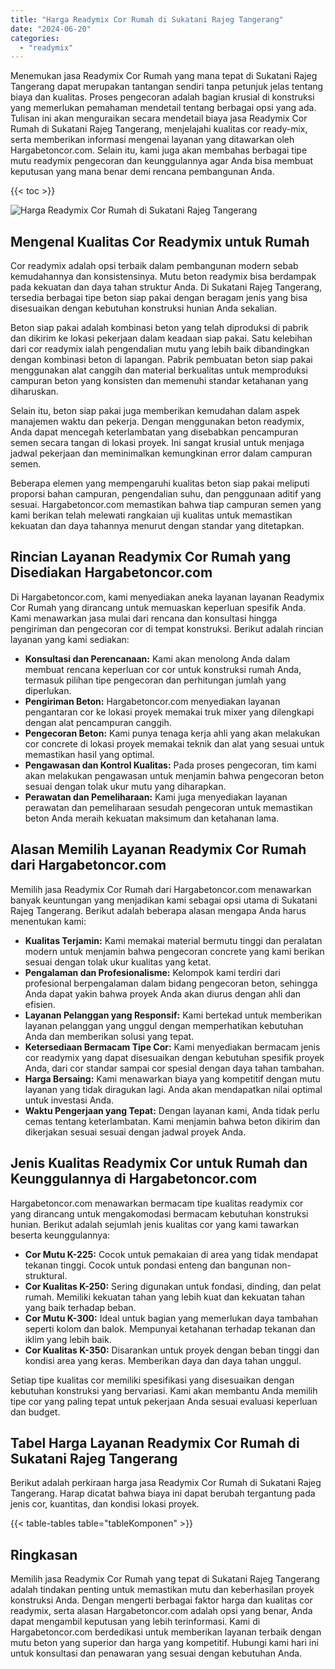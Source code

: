 ```yaml
---
title: "Harga Readymix Cor Rumah di Sukatani Rajeg Tangerang"
date: "2024-06-20"
categories: 
  - "readymix"
---
```



Menemukan jasa Readymix Cor Rumah yang mana tepat di Sukatani Rajeg Tangerang dapat merupakan tantangan sendiri tanpa petunjuk jelas tentang biaya dan kualitas. Proses pengecoran adalah bagian krusial di konstruksi yang memerlukan pemahaman mendetail tentang berbagai opsi yang ada. Tulisan ini akan menguraikan secara mendetail biaya jasa Readymix Cor Rumah di Sukatani Rajeg Tangerang, menjelajahi kualitas cor ready-mix, serta memberikan informasi mengenai layanan yang ditawarkan oleh Hargabetoncor.com. Selain itu, kami juga akan membahas berbagai tipe mutu readymix pengecoran dan keunggulannya agar Anda bisa membuat keputusan yang mana benar demi rencana pembangunan Anda.

{{< toc >}}

![Harga Readymix Cor Rumah di Sukatani Rajeg Tangerang](https://hargareadymixid.github.io/hbc/readymix-hbc%20(35).png)

## Mengenal Kualitas Cor Readymix untuk Rumah

Cor readymix adalah opsi terbaik dalam pembangunan modern sebab kemudahannya dan konsistensinya. Mutu beton readymix bisa berdampak pada kekuatan dan daya tahan struktur Anda. Di Sukatani Rajeg Tangerang, tersedia berbagai tipe beton siap pakai dengan beragam jenis yang bisa disesuaikan dengan kebutuhan konstruksi hunian Anda sekalian.

Beton siap pakai adalah kombinasi beton yang telah diproduksi di pabrik dan dikirim ke lokasi pekerjaan dalam keadaan siap pakai. Satu kelebihan dari cor readymix ialah pengendalian mutu yang lebih baik dibandingkan dengan kombinasi beton di lapangan. Pabrik pembuatan beton siap pakai menggunakan alat canggih dan material berkualitas untuk memproduksi campuran beton yang konsisten dan memenuhi standar ketahanan yang diharuskan.

Selain itu, beton siap pakai juga memberikan kemudahan dalam aspek manajemen waktu dan pekerja. Dengan menggunakan beton readymix, Anda dapat mencegah keterlambatan yang disebabkan pencampuran semen secara tangan di lokasi proyek. Ini sangat krusial untuk menjaga jadwal pekerjaan dan meminimalkan kemungkinan error dalam campuran semen.

Beberapa elemen yang mempengaruhi kualitas beton siap pakai meliputi proporsi bahan campuran, pengendalian suhu, dan penggunaan aditif yang sesuai. Hargabetoncor.com memastikan bahwa tiap campuran semen yang kami berikan telah melewati rangkaian uji kualitas untuk memastikan kekuatan dan daya tahannya menurut dengan standar yang ditetapkan.

## Rincian Layanan Readymix Cor Rumah yang Disediakan Hargabetoncor.com

Di Hargabetoncor.com, kami menyediakan aneka layanan layanan Readymix Cor Rumah yang dirancang untuk memuaskan keperluan spesifik Anda. Kami menawarkan jasa mulai dari rencana dan konsultasi hingga pengiriman dan pengecoran cor di tempat konstruksi. Berikut adalah rincian layanan yang kami sediakan:

- **Konsultasi dan Perencanaan:** Kami akan menolong Anda dalam membuat rencana keperluan cor cor untuk konstruksi rumah Anda, termasuk pilihan tipe pengecoran dan perhitungan jumlah yang diperlukan.
- **Pengiriman Beton:** Hargabetoncor.com menyediakan layanan pengantaran cor ke lokasi proyek memakai truk mixer yang dilengkapi dengan alat pencampuran canggih.
- **Pengecoran Beton:** Kami punya tenaga kerja ahli yang akan melakukan cor concrete di lokasi proyek memakai teknik dan alat yang sesuai untuk memastikan hasil yang optimal.
- **Pengawasan dan Kontrol Kualitas:** Pada proses pengecoran, tim kami akan melakukan pengawasan untuk menjamin bahwa pengecoran beton sesuai dengan tolak ukur mutu yang diharapkan.
- **Perawatan dan Pemeliharaan:** Kami juga menyediakan layanan perawatan dan pemeliharaan sesudah pengecoran untuk memastikan beton Anda meraih kekuatan maksimum dan ketahanan lama.

## Alasan Memilih Layanan Readymix Cor Rumah dari Hargabetoncor.com

Memilih jasa Readymix Cor Rumah dari Hargabetoncor.com menawarkan banyak keuntungan yang menjadikan kami sebagai opsi utama di Sukatani Rajeg Tangerang. Berikut adalah beberapa alasan mengapa Anda harus menentukan kami:

- **Kualitas Terjamin:** Kami memakai material bermutu tinggi dan peralatan modern untuk menjamin bahwa pengecoran concrete yang kami berikan sesuai dengan tolak ukur kualitas yang ketat.
- **Pengalaman dan Profesionalisme:** Kelompok kami terdiri dari profesional berpengalaman dalam bidang pengecoran beton, sehingga Anda dapat yakin bahwa proyek Anda akan diurus dengan ahli dan efisien.
- **Layanan Pelanggan yang Responsif:** Kami bertekad untuk memberikan layanan pelanggan yang unggul dengan memperhatikan kebutuhan Anda dan memberikan solusi yang tepat.
- **Ketersediaan Bermacam Tipe Cor:** Kami menyediakan bermacam jenis cor readymix yang dapat disesuaikan dengan kebutuhan spesifik proyek Anda, dari cor standar sampai cor spesial dengan daya tahan tambahan.
- **Harga Bersaing:** Kami menawarkan biaya yang kompetitif dengan mutu layanan yang tidak diragukan lagi. Anda akan mendapatkan nilai optimal untuk investasi Anda.
- **Waktu Pengerjaan yang Tepat:** Dengan layanan kami, Anda tidak perlu cemas tentang keterlambatan. Kami menjamin bahwa beton dikirim dan dikerjakan sesuai sesuai dengan jadwal proyek Anda.

## Jenis Kualitas Readymix Cor untuk Rumah dan Keunggulannya di Hargabetoncor.com

Hargabetoncor.com menawarkan bermacam tipe kualitas readymix cor yang dirancang untuk mengakomodasi bermacam kebutuhan konstruksi hunian. Berikut adalah sejumlah jenis kualitas cor yang kami tawarkan beserta keunggulannya:

- **Cor Mutu K-225:** Cocok untuk pemakaian di area yang tidak mendapat tekanan tinggi. Cocok untuk pondasi enteng dan bangunan non-struktural.
- **Cor Kualitas K-250:** Sering digunakan untuk fondasi, dinding, dan pelat rumah. Memiliki kekuatan tahan yang lebih kuat dan kekuatan tahan yang baik terhadap beban.
- **Cor Mutu K-300:** Ideal untuk bagian yang memerlukan daya tambahan seperti kolom dan balok. Mempunyai ketahanan terhadap tekanan dan iklim yang lebih baik.
- **Cor Kualitas K-350:** Disarankan untuk proyek dengan beban tinggi dan kondisi area yang keras. Memberikan daya dan daya tahan unggul.

Setiap tipe kualitas cor memiliki spesifikasi yang disesuaikan dengan kebutuhan konstruksi yang bervariasi. Kami akan membantu Anda memilih tipe cor yang paling tepat untuk pekerjaan Anda sesuai evaluasi keperluan dan budget.

## Tabel Harga Layanan Readymix Cor Rumah di Sukatani Rajeg Tangerang

Berikut adalah perkiraan harga jasa Readymix Cor Rumah di Sukatani Rajeg Tangerang. Harap dicatat bahwa biaya ini dapat berubah tergantung pada jenis cor, kuantitas, dan kondisi lokasi proyek.

{{< table-tables table="tableKomponen" >}}

## Ringkasan

Memilih jasa Readymix Cor Rumah yang tepat di Sukatani Rajeg Tangerang adalah tindakan penting untuk memastikan mutu dan keberhasilan proyek konstruksi Anda. Dengan mengerti berbagai faktor harga dan kualitas cor readymix, serta alasan Hargabetoncor.com adalah opsi yang benar, Anda dapat mengambil keputusan yang lebih terinformasi. Kami di Hargabetoncor.com berdedikasi untuk memberikan layanan terbaik dengan mutu beton yang superior dan harga yang kompetitif. Hubungi kami hari ini untuk konsultasi dan penawaran yang sesuai dengan kebutuhan Anda.

